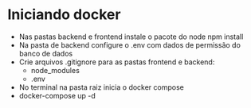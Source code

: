 # Iniciando docker
 - Nas pastas backend e frontend instale o pacote do node
    npm install
 - Na pasta de backend configure o .env com dados de permissão do banco de dados
 - Crie arquivos .gitignore para as pastas frontend e backend:
    - node_modules
    - .env
 - No terminal na pasta raiz inicia o docker compose
  - docker-compose up -d